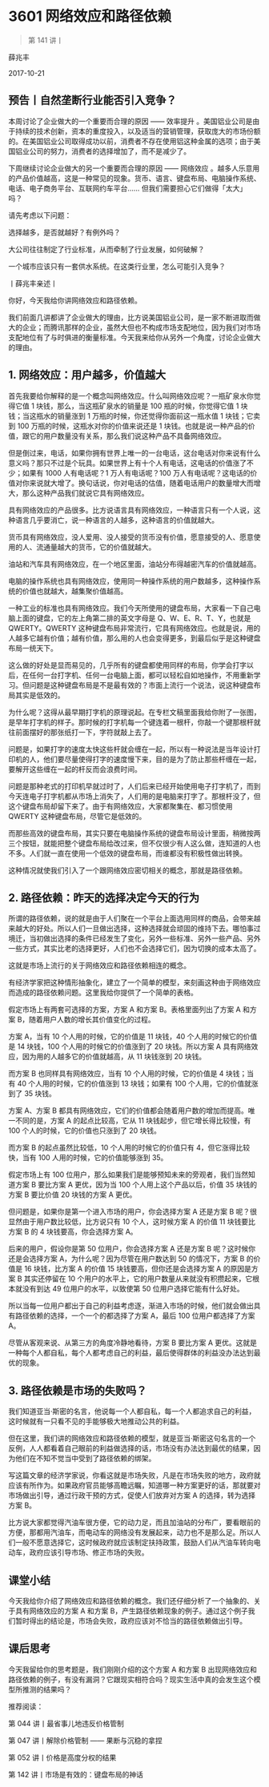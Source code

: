 # 3601 网络效应和路径依赖

> 第 141 讲丨

薛兆丰

2017-10-21


## 预告丨自然垄断行业能否引入竞争？

本周讨论了企业做大的一个重要而合理的原因 —— 效率提升 。美国铝业公司是由于持续的技术创新，资本的重度投入，以及适当的营销管理，获取庞大的市场份额的。在美国铝业公司取得成功以前，消费者不存在使用铝这种金属的选项；由于美国铝业公司的努力，消费者的选择增加了，而不是减少了。

下周继续讨论企业做大的另一个重要而合理的原因 —— 网络效应 。越多人乐意用的产品价值越高，这是一种常见的现象。货币、语言、键盘布局、电脑操作系统、电话、电子商务平台、互联网约车平台…… 但我们需要担心它们做得「太大」吗？

请先考虑以下问题：

选择越多，是否就越好？有例外吗？

大公司往往制定了行业标准，从而牵制了行业发展，如何破解？

一个城市应该只有一套供水系统。在这类行业里，怎么可能引入竞争？

丨薛兆丰亲述丨

你好，今天我给你讲网络效应和路径依赖。

我们前面几讲都讲了企业做大的理由，比方说美国铝业公司，是一家不断进取而做大的企业；而腾讯那样的企业，虽然大但也不构成市场支配地位，因为我们对市场支配地位有了与时俱进的衡量标准。今天我来给你从另外一个角度，讨论企业做大的理由。

## 1. 网络效应：用户越多，价值越大

首先我要给你解释的是一个概念叫网络效应。什么叫网络效应呢？一瓶矿泉水你觉得它值 1 块钱，那么，当这瓶矿泉水的销量是 100 瓶的时候，你觉得它值 1 块钱；当这瓶水的销量涨到 1 万瓶的时候，你还觉得你面前这一瓶水值 1 块钱；它卖到 100 万瓶的时候，这瓶水对你的价值来说还是 1 块钱。也就是说一种产品的价值，跟它的用户数量没有关系，那么我们说这种产品不具备网络效应。

但是倒过来，电话，如果你拥有世界上唯一的一台电话，这台电话对你来说有什么意义吗？那只不过是个玩具。如果世界上有十个人有电话，这电话的价值涨了不少；如果有 1000 人有电话呢？1 万人有电话呢？100 万人有电话呢？这电话的价值对你来说就大增了。换句话说，你对电话的估值，随着电话用户的数量增大而增大，那么这种产品我们就说它具有网络效应。

具有网络效应的产品很多。比方说语言具有网络效应，一种语言只有一个人说，这种语言几乎要消亡，说一种语言的人越多，这种语言的价值就越大。

货币具有网络效应，没人爱用、没人接受的货币没有价值，愿意接受的人、愿意使用的人、流通量越大的货币，它的价值就越大。

油站和汽车具有网络效应，在一个地区里面，油站分布得越密汽车的价值就越高。

电脑的操作系统也具有网络效应，使用同一种操作系统的用户数越多，这种操作系统的价值也就越大，越集聚价值越高。

一种工业的标准也具有网络效应。我们今天所使用的键盘布局，大家看一下自己电脑上面的键盘，它的左上角第二排的英文字母是 Q、W、E、R、T、Y，也就是 QWERTY。QWERTY 这种键盘布局非常流行，它具有网络效应。也就是说，用的人越多它越有价值；越有价值，那么用的人也会变得更多，到最后似乎是这种键盘布局一统天下。

这么做的好处是显而易见的，几乎所有的键盘都使用同样的布局，你学会打字以后，在任何一台打字机、任何一台电脑上面，都可以轻松自如地操作，不用重新学习。但问题是这种键盘布局是不是最有效的？市面上流行一个说法，说这种键盘布局其实是低效的。

为什么呢？这得从最早期打字机的原理说起。在专栏文稿里面我给你附了一张图，是早年打字机的样子。那时候的打字机每一个键连着一根杆，你敲一个键那根杆就往前面摆好的那张纸打一下，字符就敲上去了。

问题是，如果打字的速度太快这些杆就会缠在一起，所以有一种说法是当年设计打印机的人，他们要尽量使得打字的速度慢下来，目的是为了防止那些杆缠在一起，要解开这些缠在一起的杆反而会浪费时间。

问题是那种老式的打印机早就过时了，人们后来已经开始使用电子打字机了，而到今天连电子打字机都从市场上消失了，人们用的是电脑来打字了。那根杆没了，但这个键盘布局却留下来了。由于有网络效应，大家都聚集在、都习惯使用 QWERTY 这种键盘布局，尽管它是低效的。

而那些高效的键盘布局，其实只要在电脑操作系统的键盘布局设计里面，稍微按两三个按钮，就能把整个键盘布局给改过来，但不仅很少有人这么做，连知道的人也不多。人们就一直在使用一个低效的键盘布局，而谁都没有积极性做出转换。

这种情况就使我们引入了一个跟网络效应密切相关的概念，那就是路径依赖。

## 2. 路径依赖：昨天的选择决定今天的行为

所谓的路径依赖，说的就是由于人们聚在一个平台上面选用同样的商品，会带来越来越大的好处。所以人们一旦做出选择，这种选择就会顽固的维持下去。哪怕事过境迁，当初做出选择的条件已经发生了变化，另外一些标准、另外一些产品、另外一些方式，其实比老的选择更好，人们也不会选择它们，因为切换的成本太高了。

这就是市场上流行的关于网络效应和路径依赖相连的概念。

有经济学家把这种情形抽象化，建立了一个简单的模型，来刻画这种由于网络效应而造成的路径依赖问题。这里我给你提供了一个简单的表格。

假定市场上有两套可选择的方案，方案 A 和方案 B。表格里面列出了方案 A 和方案 B，随着用户人数的增长其价值变化的过程。

方案 A，当有 10 个人用的时候，它的价值是 11 块钱，40 个人用的时候它的价值是 14 块钱，100 个人用的时候它的价值涨到了 20 块钱。所以方案 A 具有网络效应，因为用的人越多它的价值就越高，从 11 块钱涨到 20 块钱。

而方案 B 也同样具有网络效应，当有 10 个人用的时候，它的价值是 4 块钱；当有 40 个人用的时候，它的价值涨到 13 块钱；如果有 100 个人用，它的价值就涨到了 35 块钱。

方案 A、方案 B 都具有网络效应，它们的价值都会随着用户数的增加而提高。唯一不同的是，方案 A 的起点比较高，它从 11 块钱起步，但它增长得比较慢，有 100 个人的时候，它的价值也只涨到了 20 块钱。

而方案 B 的起点虽然比较低，10 个人用的时候它的价值只有 4，但它涨得比较快，当有 100 人用的时候，它的价值能够涨到 35。

假定市场上有 100 位用户，那么如果我们是能够预知未来的旁观者，我们当然知道方案 B 要比方案 A 更优，因为当 100 个人用上这个产品以后，价值 35 块钱的方案 B 要比价值 20 块钱的方案 A 更优。

但问题是，如果你是第一个进入市场的用户，你会选择方案 A 还是方案 B 呢？很显然由于用户数比较低，比方说只有 10 个人，这时候方案 A 的价值 11 块钱要比方案 B 的 4 块钱要高，你会选择方案 A。

后来的用户，假设你是第 50 位用户，你会选择方案 A 还是方案 B 呢？这时候你还是会选择方案 A，为什么呢？因为尽管在用户数达到 50 的情况下，方案 B 的价值是 16 块钱，比方案 A 的价值 15 块钱要高，但你还是会选择方案 A 的原因是方案 B 其实还停留在 10 个用户的水平上，它的用户数量从来就没有积攒起来，它根本就没有到达 49 位用户的水平，以致使第 50 位用户选择它能有什么好处。

所以当每一位用户都出于自己的利益考虑逐，渐进入市场的时候，他们就会做出具有路径依赖的选择，一个一个的都选择了方案 A，最后 100 位用户都选择了方案 A。

尽管从客观来说、从第三方的角度冷静地看待，方案 B 要比方案 A 更优。这就是一种每个人都自私，每个人都考虑自己的利益，最后使得群体的利益没办法达到最优的现象。

## 3. 路径依赖是市场的失败吗？

我们知道亚当·斯密的名言，他说每一个人都自私，每一个人都追求自己的利益，这时候就有一只看不见的手能够极大地推动公共的利益。

但在这里，我们讲的网络效应和路径依赖的模型，就是亚当·斯密这句名言的一个反例，人人都看着自己眼前的利益做选择的话，市场没有办法达到最优的结果，因为他们在不知不觉当中受到了路径依赖的绑架。

写这篇文章的经济学家说，你看这就是市场失败，凡是在市场失败的地方，政府就应该有所作为。如果政府官员能够高瞻远瞩，知道哪一种方案更好的话，那就要对市场做出引导，通过行政干预的方式，促使人们放弃对方案 A 的选择，转为选择方案 B。

比方说大家都觉得汽油车很方便，它的动力足，而且加油站的分布广，要看眼前的方便，那都用汽油车，而电动车的网络没有发展起来，动力也不是那么足。所以人们一般不愿意选择它，这时候政府就应该制定扶持政策，鼓励人们从汽油车转向电动车，政府应该引导市场、修正市场的失败。

## 课堂小结

今天我给你介绍了网络效应和路径依赖的概念。我们还仔细分析了一个抽象的、关于具有网络效应的方案 A 和方案 B，产生路径依赖现象的例子。通过这个例子我们暂时得出的结论是，市场会失败，政府应该对不恰当的路径依赖做出引导。

## 课后思考

今天我留给你的思考题是，我们刚刚介绍的这个方案 A 和方案 B 出现网络效应和路径依赖的例子，有没有漏洞？它跟现实相符合吗？现实生活中真的会发生这个模型所推测的结果吗？

推荐阅读：

第 044 讲丨最省事儿地违反价格管制

第 047 讲丨解除价格管制 —— 果断与沉稳的拿捏

第 052 讲丨价格是高度分权的结果

第 142 讲丨市场是有效的：键盘布局的神话

